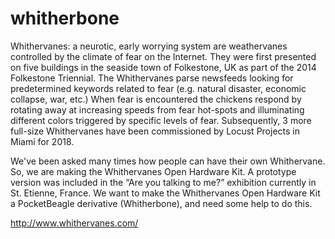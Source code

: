 # whitherbone

Whithervanes: a neurotic, early worrying system are weathervanes controlled by the climate of fear on the Internet. They were first presented on five buildings in the seaside town of Folkestone, UK as part of the 2014 Folkestone Triennial. The Whithervanes parse newsfeeds looking for predetermined keywords related to fear (e.g. natural disaster, economic collapse, war, etc.) When fear is encountered the chickens respond by rotating away at increasing speeds from fear hot-spots and illuminating different colors triggered by specific levels of fear. Subsequently, 3 more full-size Whithervanes have been commissioned by Locust Projects in Miami for 2018.

We've been asked many times how people can have their own Whithervane. So, we are making the Whithervanes Open Hardware Kit. A prototype version was included in the “Are you talking to me?” exhibition currently in St. Etienne, France. We want to make the Whithervanes Open Hardware Kit a PocketBeagle derivative (Whitherbone), and need some help to do this.

http://www.whithervanes.com/
